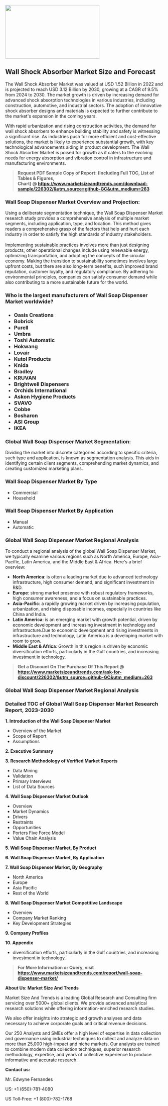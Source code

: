 <p><img class="alignnone size-medium wp-image-20088" src="https://ffe5etoiles.com/wp-content/uploads/2024/12/MST1-300x171.png" alt="" width="300" height="171" /></p><h2>Wall Shock Absorber Market Size and Forecast</h2><p>The Wall Shock Absorber Market was valued at USD 1.52 Billion in 2022 and is projected to reach USD 3.12 Billion by 2030, growing at a CAGR of 9.5% from 2024 to 2030. The market growth is driven by increasing demand for advanced shock absorption technologies in various industries, including construction, automotive, and industrial sectors. The adoption of innovative shock absorber designs and materials is expected to further contribute to the market's expansion in the coming years.</p><p>With rapid urbanization and rising construction activities, the demand for wall shock absorbers to enhance building stability and safety is witnessing a significant rise. As industries push for more efficient and cost-effective solutions, the market is likely to experience substantial growth, with key technological advancements aiding in product development. The Wall Shock Absorber Market is poised for growth as it caters to the evolving needs for energy absorption and vibration control in infrastructure and manufacturing environments.</p></p><blockquote id="" class=""><strong>Request PDF Sample Copy of Report: (Including Full TOC, List of Tables &amp; Figures, Chart)&nbsp;@&nbsp;<strong><a href="https://www.marketsizeandtrends.com/download-sample/226302/&utm_source=github-GC&utm_medium=263" target="_blank">https://www.marketsizeandtrends.com/download-sample/226302/&utm_source=github-GC&utm_medium=263</a></strong></strong></blockquote><h3 id="" class="">Wall Soap Dispenser Market&nbsp;Overview and Projection:</h3><p id="" class="">Using a deliberate segmentation technique, the Wall Soap Dispenser Market research study provides a comprehensive analysis of multiple market segments, including application, type, and location. This method gives readers a comprehensive grasp of the factors that help and hurt each industry in order to satisfy the high standards of industry stakeholders. <br /> <br />Implementing sustainable practices involves more than just designing products; other operational changes include using renewable energy, optimizing transportation, and adopting the concepts of the circular economy. Making the transition to sustainability sometimes involves large upfront costs, but there are also long-term benefits, such improved brand reputation, customer loyalty, and regulatory compliance. By adhering to environmental principles, companies can satisfy consumer demand while also contributing to a more sustainable future for the world.</p><h3 id="" class="">Who is the largest manufacturers of&nbsp;Wall Soap Dispenser Market worldwide?</h3><h3 class=""><p><ul><li>Oasis Creations </li><li> Bobrick </li><li> Purell </li><li> Umbra </li><li> Toshi Automatic </li><li> Hokwang </li><li> Lovair </li><li> Kutol Products </li><li> Knida </li><li> Bradley </li><li> KRUVAN </li><li> Brightwell Dispensers </li><li> Orchids International </li><li> Askon Hygiene Products </li><li> SVAVO </li><li> Cobbe </li><li> Bosharon </li><li> ASI Group </li><li> IKEA</li></ul></p></h3><h3 id="" class="">Global&nbsp;Wall Soap Dispenser Market Segmentation:</h3><p id="" class="">Dividing the market into discrete categories according to specific criteria, such type and application, is known as segmentation analysis. This aids in identifying certain client segments, comprehending market dynamics, and creating customized marketing plans.</p><h3 id="" class="">Wall Soap Dispenser Market&nbsp;By Type</h3><p><p><ul><li>Commercial</li><li> Household</p></li></ul></p></p><h3 id="" class="">Wall Soap Dispenser Market&nbsp;By Application</h3><p class=""><p><ul><li>Manual</li><li> Automatic</li></ul></p></p><h3 id="" class="">Global Wall Soap Dispenser Market Regional Analysis</h3><p id="" class="">To conduct a regional analysis of the global Wall Soap Dispenser Market, we typically examine various regions such as North America, Europe, Asia-Pacific, Latin America, and the Middle East &amp; Africa. Here's a brief overview:</p><ul><li><strong>North America</strong>: is often a leading market due to advanced technology infrastructure, high consumer demand, and significant investment in R&amp;D.</li><li><strong>Europe</strong>: strong market presence with robust regulatory frameworks, high consumer awareness, and a focus on sustainable practices.</li><li><strong>Asia-Pacific</strong>: a rapidly growing market driven by increasing population, urbanization, and rising disposable incomes, especially in countries like China and India.</li><li><strong>Latin America</strong>: is an emerging market with growth potential, driven by economic development and increasing investment in technology and infrastructure.Due to economic development and rising investments in infrastructure and technology, Latin America is a developing market with room to grow.</li><li><strong>Middle East &amp; Africa</strong>: Growth in this region is driven by economic diversification efforts, particularly in the Gulf countries, and increasing investment in technology.</li></ul><blockquote id="" class=""><strong>Get a Discount On The Purchase Of This Report @ <strong><a href="https://www.marketsizeandtrends.com/ask-for-discount/226302/&utm_source=github-GC&utm_medium=263" target="_blank">https://www.marketsizeandtrends.com/ask-for-discount/226302/&utm_source=github-GC&utm_medium=263</a></strong></strong></blockquote><h3 id="" class="">Global Wall Soap Dispenser Market Regional Analysis</h3><h3 id="" class="">Detailed TOC of Global Wall Soap Dispenser Market Research Report, 2023-2030</h3><p id="" class=""><strong>1. Introduction of the Wall Soap Dispenser Market</strong></p><ul><li>Overview of the Market</li><li>Scope of Report</li><li>Assumptions</li></ul><p id="" class=""><strong>2. Executive Summary</strong></p><p id="" class=""><strong>3. Research Methodology of Verified Market Reports</strong></p><ul><li>Data Mining</li><li>Validation</li><li>Primary Interviews</li><li>List of Data Sources</li></ul><p id="" class=""><strong>4. Wall Soap Dispenser Market Outlook</strong></p><ul><li>Overview</li><li>Market Dynamics</li><li>Drivers</li><li>Restraints</li><li>Opportunities</li><li>Porters Five Force Model</li><li>Value Chain Analysis</li></ul><p id="" class=""><strong>5. Wall Soap Dispenser Market, By Product</strong></p><p id="" class=""><strong>6. Wall Soap Dispenser Market, By Application</strong></p><p id="" class=""><strong>7. Wall Soap Dispenser Market, By Geography</strong></p><ul><li>North America</li><li>Europe</li><li>Asia Pacific</li><li>Rest of the World</li></ul><p id="" class=""><strong>8. Wall Soap Dispenser Market Competitive Landscape</strong></p><ul><li>Overview</li><li>Company Market Ranking</li><li>Key Development Strategies</li></ul><p id="" class=""><strong>9. Company Profiles</strong></p><p id="" class=""><strong>10. Appendix</strong></p><ul><li>diversification efforts, particularly in the Gulf countries, and increasing investment in technology.</li></ul><blockquote id="" class=""><strong>For More Information or Query, visit <strong><strong><a href="https://www.marketsizeandtrends.com/report/wall-soap-dispenser-market/" target="_blank">https://www.marketsizeandtrends.com/report/wall-soap-dispenser-market/</a></strong></strong></strong></blockquote><p id="" class=""><strong>About Us: Market Size And Trends</strong></p><p id="" class="">Market Size And Trends is a leading Global Research and Consulting firm servicing over 5000+ global clients. We provide advanced analytical research solutions while offering information-enriched research studies.</p><p id="" class="">We also offer insights into strategic and growth analyses and data necessary to achieve corporate goals and critical revenue decisions.</p><p id="" class="">Our 250 Analysts and SMEs offer a high level of expertise in data collection and governance using industrial techniques to collect and analyze data on more than 25,000 high-impact and niche markets. Our analysts are trained to combine modern data collection techniques, superior research methodology, expertise, and years of collective experience to produce informative and accurate research.</p><p id="" class=""><strong>Contact us:</strong></p><p id="" class="">Mr. Edwyne Fernandes</p><p id="" class="">US: +1 (650)-781-4080</p><p id="" class="">US Toll-Free: +1 (800)-782-1768</p>
